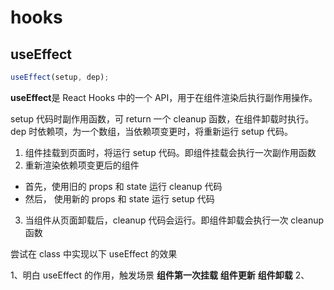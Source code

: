 # hooks

## useEffect

```javascript
useEffect(setup, dep);
```

**useEffect**是 React Hooks 中的一个 API，用于在组件渲染后执行副作用操作。

setup 代码时副作用函数，可 return 一个 cleanup 函数，在组件卸载时执行。
dep 时依赖项，为一个数组，当依赖项变更时，将重新运行 setup 代码。

1. 组件挂载到页面时，将运行 setup 代码。即组件挂载会执行一次副作用函数
2. 重新渲染依赖项变更后的组件

- 首先，使用旧的 props 和 state 运行 cleanup 代码
- 然后， 使用新的 props 和 state 运行 setup 代码

3. 当组件从页面卸载后，cleanup 代码会运行。即组件卸载会执行一次 cleanup 函数

尝试在 class 中实现以下 useEffect 的效果

1、明白 useEffect 的作用，触发场景 **组件第一次挂载** **组件更新** **组件卸载**
2、
